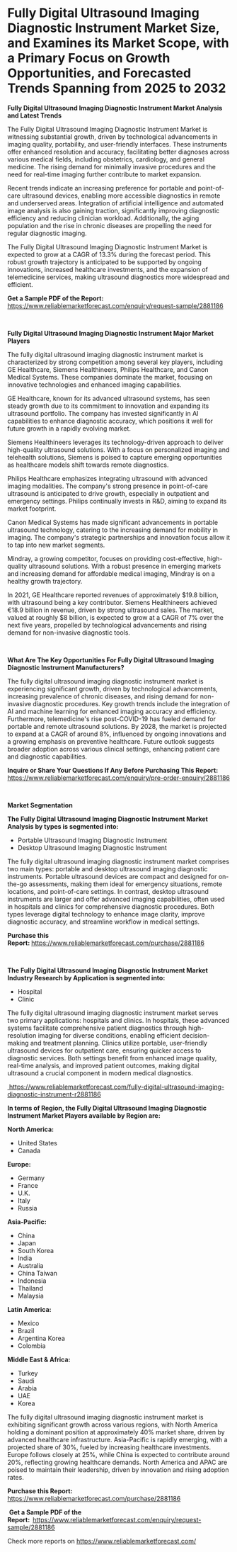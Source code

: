 <p><h1>Fully Digital Ultrasound Imaging Diagnostic Instrument Market Size, and Examines its Market Scope, with a Primary Focus on Growth Opportunities, and Forecasted Trends Spanning from 2025 to 2032</h1></p><p><strong>Fully Digital Ultrasound Imaging Diagnostic Instrument Market Analysis and Latest Trends</strong></p>
<p><p>The Fully Digital Ultrasound Imaging Diagnostic Instrument Market is witnessing substantial growth, driven by technological advancements in imaging quality, portability, and user-friendly interfaces. These instruments offer enhanced resolution and accuracy, facilitating better diagnoses across various medical fields, including obstetrics, cardiology, and general medicine. The rising demand for minimally invasive procedures and the need for real-time imaging further contribute to market expansion.</p><p>Recent trends indicate an increasing preference for portable and point-of-care ultrasound devices, enabling more accessible diagnostics in remote and underserved areas. Integration of artificial intelligence and automated image analysis is also gaining traction, significantly improving diagnostic efficiency and reducing clinician workload. Additionally, the aging population and the rise in chronic diseases are propelling the need for regular diagnostic imaging.</p><p>The Fully Digital Ultrasound Imaging Diagnostic Instrument Market is expected to grow at a CAGR of 13.3% during the forecast period. This robust growth trajectory is anticipated to be supported by ongoing innovations, increased healthcare investments, and the expansion of telemedicine services, making ultrasound diagnostics more widespread and efficient.</p></p>
<p><strong>Get a Sample PDF of the Report:&nbsp;</strong> <a href="https://www.reliablemarketforecast.com/enquiry/request-sample/2881186?utm_campaign=2633&utm_medium=2&utm_source=Github&utm_content=ia&utm_term=12032025&utm_id=fully-digital-ultrasound-imaging-diagnostic-instrument">https://www.reliablemarketforecast.com/enquiry/request-sample/2881186</a></p>
<p>&nbsp;</p>
<p><strong>Fully Digital Ultrasound Imaging Diagnostic Instrument Major Market Players</strong></p>
<p><p>The fully digital ultrasound imaging diagnostic instrument market is characterized by strong competition among several key players, including GE Healthcare, Siemens Healthineers, Philips Healthcare, and Canon Medical Systems. These companies dominate the market, focusing on innovative technologies and enhanced imaging capabilities. </p><p>GE Healthcare, known for its advanced ultrasound systems, has seen steady growth due to its commitment to innovation and expanding its ultrasound portfolio. The company has invested significantly in AI capabilities to enhance diagnostic accuracy, which positions it well for future growth in a rapidly evolving market.</p><p>Siemens Healthineers leverages its technology-driven approach to deliver high-quality ultrasound solutions. With a focus on personalized imaging and telehealth solutions, Siemens is poised to capture emerging opportunities as healthcare models shift towards remote diagnostics.</p><p>Philips Healthcare emphasizes integrating ultrasound with advanced imaging modalities. The company's strong presence in point-of-care ultrasound is anticipated to drive growth, especially in outpatient and emergency settings. Philips continually invests in R&D, aiming to expand its market footprint.</p><p>Canon Medical Systems has made significant advancements in portable ultrasound technology, catering to the increasing demand for mobility in imaging. The company's strategic partnerships and innovation focus allow it to tap into new market segments.</p><p>Mindray, a growing competitor, focuses on providing cost-effective, high-quality ultrasound solutions. With a robust presence in emerging markets and increasing demand for affordable medical imaging, Mindray is on a healthy growth trajectory.</p><p>In 2021, GE Healthcare reported revenues of approximately $19.8 billion, with ultrasound being a key contributor. Siemens Healthineers achieved €18.9 billion in revenue, driven by strong ultrasound sales. The market, valued at roughly $8 billion, is expected to grow at a CAGR of 7% over the next five years, propelled by technological advancements and rising demand for non-invasive diagnostic tools.</p></p>
<p>&nbsp;</p>
<p><strong>What Are The Key Opportunities For Fully Digital Ultrasound Imaging Diagnostic Instrument Manufacturers?</strong></p>
<p><p>The fully digital ultrasound imaging diagnostic instrument market is experiencing significant growth, driven by technological advancements, increasing prevalence of chronic diseases, and rising demand for non-invasive diagnostic procedures. Key growth trends include the integration of AI and machine learning for enhanced imaging accuracy and efficiency. Furthermore, telemedicine's rise post-COVID-19 has fueled demand for portable and remote ultrasound solutions. By 2028, the market is projected to expand at a CAGR of around 8%, influenced by ongoing innovations and a growing emphasis on preventive healthcare. Future outlook suggests broader adoption across various clinical settings, enhancing patient care and diagnostic capabilities.</p></p>
<p><strong>Inquire or Share Your Questions If Any Before Purchasing This Report:</strong> <a href="https://www.reliablemarketforecast.com/enquiry/pre-order-enquiry/2881186?utm_campaign=2633&utm_medium=2&utm_source=Github&utm_content=ia&utm_term=12032025&utm_id=fully-digital-ultrasound-imaging-diagnostic-instrument">https://www.reliablemarketforecast.com/enquiry/pre-order-enquiry/2881186</a></p>
<p>&nbsp;</p>
<p><strong>Market Segmentation</strong></p>
<p><strong>The Fully Digital Ultrasound Imaging Diagnostic Instrument Market Analysis by types is segmented into:</strong></p>
<p><ul><li>Portable Ultrasound Imaging Diagnostic Instrument</li><li>Desktop Ultrasound Imaging Diagnostic Instrument</li></ul></p>
<p><p>The fully digital ultrasound imaging diagnostic instrument market comprises two main types: portable and desktop ultrasound imaging diagnostic instruments. Portable ultrasound devices are compact and designed for on-the-go assessments, making them ideal for emergency situations, remote locations, and point-of-care settings. In contrast, desktop ultrasound instruments are larger and offer advanced imaging capabilities, often used in hospitals and clinics for comprehensive diagnostic procedures. Both types leverage digital technology to enhance image clarity, improve diagnostic accuracy, and streamline workflow in medical settings.</p></p>
<p><strong>Purchase this Report:&nbsp;</strong><a href="https://www.reliablemarketforecast.com/purchase/2881186?utm_campaign=2633&utm_medium=2&utm_source=Github&utm_content=ia&utm_term=12032025&utm_id=fully-digital-ultrasound-imaging-diagnostic-instrument">https://www.reliablemarketforecast.com/purchase/2881186</a></p>
<p>&nbsp;</p>
<p><strong>The Fully Digital Ultrasound Imaging Diagnostic Instrument Market Industry Research by Application is segmented into:</strong></p>
<p><ul><li>Hospital</li><li>Clinic</li></ul></p>
<p><p>The fully digital ultrasound imaging diagnostic instrument market serves two primary applications: hospitals and clinics. In hospitals, these advanced systems facilitate comprehensive patient diagnostics through high-resolution imaging for diverse conditions, enabling efficient decision-making and treatment planning. Clinics utilize portable, user-friendly ultrasound devices for outpatient care, ensuring quicker access to diagnostic services. Both settings benefit from enhanced image quality, real-time analysis, and improved patient outcomes, making digital ultrasound a crucial component in modern medical diagnostics.</p></p>
<p><a href="https://www.reliablemarketforecast.com/fully-digital-ultrasound-imaging-diagnostic-instrument-r2881186?utm_campaign=2633&utm_medium=2&utm_source=Github&utm_content=ia&utm_term=12032025&utm_id=fully-digital-ultrasound-imaging-diagnostic-instrument">&nbsp;https://www.reliablemarketforecast.com/fully-digital-ultrasound-imaging-diagnostic-instrument-r2881186</a></p>
<p><strong>In terms of Region, the Fully Digital Ultrasound Imaging Diagnostic Instrument Market Players available by Region are:</strong></p>
<p>
    <p> <strong> North America: </strong>
        <ul>
            <li>United States</li>
            <li>Canada</li>
        </ul>
        </p> 
    <p> <strong> Europe: </strong>
        <ul>
            <li>Germany</li>
            <li>France</li>
            <li>U.K.</li>
            <li>Italy</li>
            <li>Russia</li>
        </ul>
        </p> 
    <p> <strong> Asia-Pacific: </strong>
        <ul>
            <li>China</li>
            <li>Japan</li>
            <li>South Korea</li>
            <li>India</li>
            <li>Australia</li>
            <li>China Taiwan</li>
            <li>Indonesia</li>
            <li>Thailand</li>
            <li>Malaysia</li>
        </ul>
        </p> 
    <p> <strong> Latin America: </strong>
        <ul>
            <li>Mexico</li>
            <li>Brazil</li>
            <li>Argentina Korea</li>
            <li>Colombia</li>
        </ul>
        </p> 
    <p> <strong> Middle East & Africa: </strong>
        <ul>
            <li>Turkey</li>
            <li>Saudi</li>
            <li>Arabia</li>
            <li>UAE</li>
            <li>Korea</li>
        </ul>
    </p>
    </p>
<p><p>The fully digital ultrasound imaging diagnostic instrument market is exhibiting significant growth across various regions, with North America holding a dominant position at approximately 40% market share, driven by advanced healthcare infrastructure. Asia-Pacific is rapidly emerging, with a projected share of 30%, fueled by increasing healthcare investments. Europe follows closely at 25%, while China is expected to contribute around 20%, reflecting growing healthcare demands. North America and APAC are poised to maintain their leadership, driven by innovation and rising adoption rates.</p></p>
<p><strong>Purchase this Report: </strong><a href="https://www.reliablemarketforecast.com/purchase/2881186?utm_campaign=2633&utm_medium=2&utm_source=Github&utm_content=ia&utm_term=12032025&utm_id=fully-digital-ultrasound-imaging-diagnostic-instrument">https://www.reliablemarketforecast.com/purchase/2881186</a></p>
<p>&nbsp;<strong>Get a Sample PDF of the Report:&nbsp;&nbsp;</strong><a href="https://www.reliablemarketforecast.com/enquiry/request-sample/2881186?utm_campaign=2633&utm_medium=2&utm_source=Github&utm_content=ia&utm_term=12032025&utm_id=fully-digital-ultrasound-imaging-diagnostic-instrument">https://www.reliablemarketforecast.com/enquiry/request-sample/2881186</a></p>
<p><strong></strong></p>
<p>Check more reports on <a href="https://www.reliablemarketforecast.com/?utm_campaign=2633&utm_medium=2&utm_source=Github&utm_content=ia&utm_term=12032025&utm_id=fully-digital-ultrasound-imaging-diagnostic-instrument">https://www.reliablemarketforecast.com/</a></p>